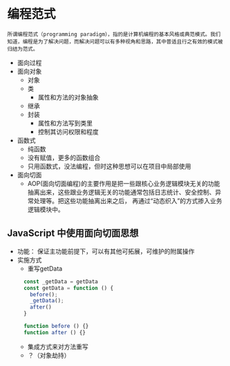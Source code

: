 # 编程范式

```
所谓编程范式（programming paradigm），指的是计算机编程的基本风格或典范模式。我们知道，编程是为了解决问题，而解决问题可以有多种视角和思路，其中普适且行之有效的模式被归结为范式。
```

- 面向过程
- 面向对象
  - 对象
  - 类
    - 属性和方法的对象抽象
  - 继承
  - 封装
    - 属性和方法写到类里
    - 控制其访问权限和程度
- 函数式
  - 纯函数
  - 没有赋值，更多的函数组合
  - 只用函数式，没法编程，但时这种思想可以在项目中局部使用
- 面向切面
  - AOP(面向切面编程)的主要作用是把一些跟核心业务逻辑模块无关的功能抽离出来，这些跟业务逻辑无关的功能通常包括日志统计、安全控制、异常处理等。把这些功能抽离出来之后， 再通过“动态织入”的方式掺入业务逻辑模块中。


## JavaScript 中使用面向切面思想

- 功能： 保证主功能前提下，可以有其他可拓展，可维护的附属操作
- 实施方式
  - 重写getData
  ```javascript
    const _getData = getData
    const getData = function () {
      before();
      _getData();
      after()
    }

    function before () {}
    function after () {}
  ```
  - 集成方式来对方法重写
  - ？（对象劫持）